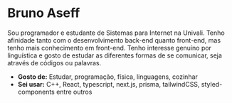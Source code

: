 # Bruno Aseff

Sou programador e estudante de Sistemas para Internet na Univali. Tenho afinidade tanto com o desenvolvimento back-end quanto front-end, mas tenho mais conhecimento em front-end. Tenho interesse genuíno por linguística e gosto de estudar as diferentes formas de se comunicar, seja através de códigos ou palavras.

- **Gosto de:** Estudar, programação, física, linguagens, cozinhar
- **Sei usar:** C++, React, typescript, next.js, prisma, tailwindCSS, styled-components entre outros
